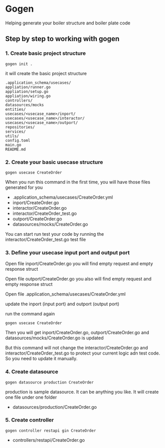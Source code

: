 # Gogen

Helping generate your boiler structure and boiler plate code


## Step by step to working with gogen

### 1. Create basic project structure
```
gogen init .
```
it will create the basic project structure
```
.application_schema/usecases/
appliation/runner.go
appliation/setup.go
appliation/wiring.go
controllers/
datasources/mocks
entities/
usecases/<usecase_name>/inport/
usecases/<usecase_name>/interactor/
usecases/<usecase_name>/outport/
repositories/
services/
utils/
config.toml
main.go
README.md
```

### 2. Create your basic usecase structure
```
gogen usecase CreateOrder
```
When you run this command in the first time, you will have those files generated for you
- .application_schema/usecases/CreateOrder.yml
- inport/CreateOrder.go
- interactor/CreateOrder.go
- interactor/CreateOrder_test.go
- outport/CreateOrder.go
- datasources/mocks/CreateOrder.go

You can start run test your code by running the interactor/CreateOrder_test.go test file

### 3. Define your usecase input port and output port
Open file inport/CreateOrder.go you will find empty request and empty response struct

Open file outport/CreateOrder.go you also will find empty request and empty response struct

Open file .application_schema/usecases/CreateOrder.yml 

update the inport (input port) and outport (output port) 

run the command again
```
gogen usecase CreateOrder
```

Then you will get inport/CreateOrder.go, outport/CreateOrder.go and datasources/mocks/CreateOrder.go is updated

But this command will not change the interactor/CreateOrder.go and interactor/CreateOrder_test.go to protect your current logic adn test code. So you need to update it manually.


### 4. Create datasource
```
gogen datasource production CreateOrder
```
production is sample datasource. It can be anything you like. It will create one file under one folder
- datasources/production/CreateOrder.go



### 5. Create controller
```
gogen controller restapi gin CreateOrder
```
- controllers/restapi/CreateOrder.go